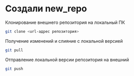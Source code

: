 ﻿# Создали new_repo

Клонирование внешнего репозитория на локальный ПК
```sh
git clone <url-адрес репозитория>
```

Получение изменений и слияние с локальной версией
```sh
git pull
```

Отправление локальной версии репозитория на внешний 
```sh
git push
```
